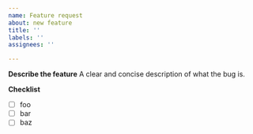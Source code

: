 ```yaml
---
name: Feature request
about: new feature
title: ''
labels: ''
assignees: ''

---
```


**Describe the feature**
A clear and concise description of what the bug is.

**Checklist**
* [ ] foo
* [ ] bar
* [ ] baz
